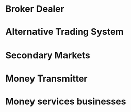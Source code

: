 # Broker Dealer

# Alternative Trading System

# Secondary Markets

# Money Transmitter

# Money services businesses
